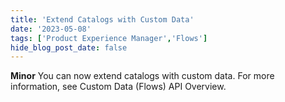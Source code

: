 ```yaml
---
title: 'Extend Catalogs with Custom Data'
date: '2023-05-08'
tags: ['Product Experience Manager','Flows']
hide_blog_post_date: false
---
```

**Minor** 
You can now extend catalogs with custom data. For more information, see Custom Data (Flows) API Overview.
